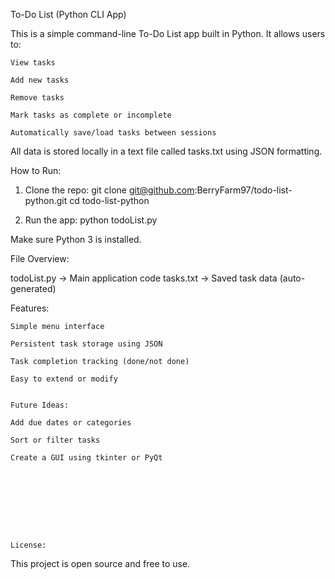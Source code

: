 To-Do List (Python CLI App)

This is a simple command-line To-Do List app built in Python. It allows users to:

    View tasks

    Add new tasks

    Remove tasks

    Mark tasks as complete or incomplete

    Automatically save/load tasks between sessions

All data is stored locally in a text file called tasks.txt using JSON formatting.





How to Run:

 1.   Clone the repo:
    git clone git@github.com:BerryFarm97/todo-list-python.git
    cd todo-list-python

  2.  Run the app:
    python todoList.py

Make sure Python 3 is installed.






File Overview:

todoList.py → Main application code
tasks.txt → Saved task data (auto-generated)


Features:

    Simple menu interface

    Persistent task storage using JSON

    Task completion tracking (done/not done)

    Easy to extend or modify


    Future Ideas:

    Add due dates or categories

    Sort or filter tasks

    Create a GUI using tkinter or PyQt


   
    
    
    
    
    
    
    License:

This project is open source and free to use.
